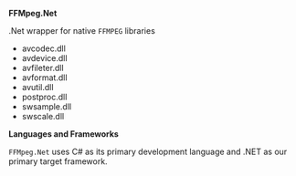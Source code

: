 **FFMpeg.Net**

.Net wrapper for native `FFMPEG` libraries

* avcodec.dll
* avdevice.dll
* avfileter.dll
* avformat.dll
* avutil.dll
* postproc.dll
* swsample.dll
* swscale.dll


**Languages and Frameworks**

`FFMpeg.Net` uses C# as its primary development language and .NET as our primary target framework.
